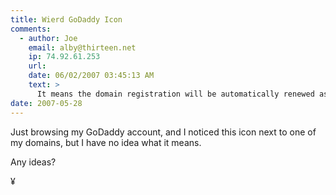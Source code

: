 ```yaml
---
title: Wierd GoDaddy Icon
comments:
  - author: Joe
    email: alby@thirteen.net
    ip: 74.92.61.253
    url:
    date: 06/02/2007 03:45:13 AM
    text: >
      It means the domain registration will be automatically renewed as it nears the expiration.
date: 2007-05-28
---
```

Just browsing my GoDaddy account, and I noticed this icon next to one of my domains, but I have no idea what it means.


Any ideas?

¥

